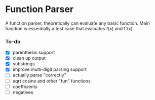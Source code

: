 # Function Parser
A function parser. theoretically can evaluate any basic function. Main function is essentially a test case that evaluates f(x) and f'(x)

### To-do
- [X] parenthesis support
- [X] clean up output
- [X] substrings
- [X] improve multi-digit parsing support
- [ ] actually parse "correctly"
- [ ] sqrt cosine and other "fun" functions
- [ ] coefficients
- [ ] negatives
